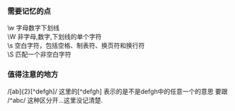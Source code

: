 ### 需要记忆的点
\w 字母数字下划线  
\W 非字母,数字,下划线的单个字符  
\s 空白字符，包括空格、制表符、换页符和换行符  
\S 匹配一个非空白字符
### 值得注意的地方
/[ab]{2}[^defgh]/ 这里的[^defgh] 表示的是不是defgh中的任意一个的意思
要跟  /^abc/ 这种区分开...这里没记清楚.

